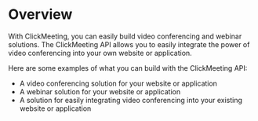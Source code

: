 # Overview

With ClickMeeting, you can easily build video conferencing and webinar
solutions. The ClickMeeting API allows you to easily integrate the power of
video conferencing into your own website or application.

Here are some examples of what you can build with the ClickMeeting API:

- A video conferencing solution for your website or application
- A webinar solution for your website or application
- A solution for easily integrating video conferencing into your existing
  website or application
